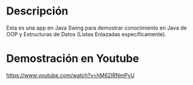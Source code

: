# Descripción
Esta es una app en Java Swing para demostrar conocimiento en Java de OOP y Estructuras de Datos (Listas Enlazadas específicamente). 

# Demostración en Youtube
https://www.youtube.com/watch?v=hM62IRNmPyU
